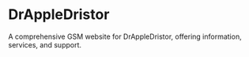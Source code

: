 # DrAppleDristor
A comprehensive GSM website for DrAppleDristor, offering information, services, and support.
